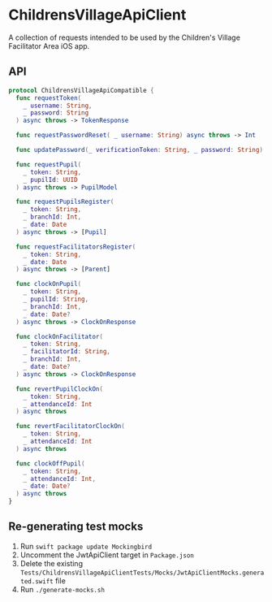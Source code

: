 # ChildrensVillageApiClient

A collection of requests intended to be used by the Children's Village Facilitator Area iOS app.

## API

```swift
protocol ChildrensVillageApiCompatible {
  func requestToken(
    _ username: String,
    _ password: String
  ) async throws -> TokenResponse

  func requestPasswordReset( _ username: String) async throws -> Int

  func updatePassword(_ verificationToken: String, _ password: String) async throws -> Int

  func requestPupil(
    _ token: String,
    _ pupilId: UUID
  ) async throws -> PupilModel

  func requestPupilsRegister(
    _ token: String,
    _ branchId: Int,
    _ date: Date
  ) async throws -> [Pupil]

  func requestFacilitatorsRegister(
    _ token: String,
    _ date: Date
  ) async throws -> [Parent]

  func clockOnPupil(
    _ token: String,
    _ pupilId: String,
    _ branchId: Int,
    _ date: Date?
  ) async throws -> ClockOnResponse

  func clockOnFacilitator(
    _ token: String,
    _ facilitatorId: String,
    _ branchId: Int,
    _ date: Date?
  ) async throws -> ClockOnResponse

  func revertPupilClockOn(
    _ token: String,
    _ attendanceId: Int
  ) async throws

  func revertFacilitatorClockOn(
    _ token: String,
    _ attendanceId: Int
  ) async throws

  func clockOffPupil(
    _ token: String,
    _ attendanceId: Int,
    _ date: Date?
  ) async throws
}
```

## Re-generating test mocks

1. Run `swift package update Mockingbird`
2. Uncomment the JwtApiClient target in `Package.json`
3. Delete the existing `Tests/ChildrensVillageApiClientTests/Mocks/JwtApiClientMocks.generated.swift` file
4. Run `./generate-mocks.sh`

